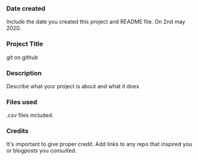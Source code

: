 ### Date created
Include the date you created this project and README file.
On 2nd may 2020. 
### Project Title
git on github

### Description
Describe what your project is about and what it does

### Files used
.csv files included.

### Credits
It's important to give proper credit. Add links to any repo that inspired you or blogposts you consulted.

